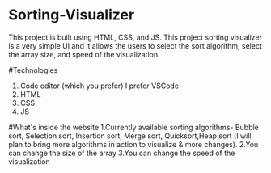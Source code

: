# Sorting-Visualizer
This project is built using HTML, CSS, and JS. This project sorting visualizer is a very simple UI and it allows the users to select the sort algorithm, select the array size, and speed of the visualization.

#Technologies
1. Code editor (which you prefer) I prefer VSCode
2. HTML
3. CSS
4. JS

#What's inside the website
1.Currently available sorting algorithms- Bubble sort, Selection sort, Insertion sort, Merge sort, Quicksort,Heap sort (I will plan to bring more algorithms in action to visualize & more changes).
2.You can change the size of the array
3.You can change the speed of the visualization

